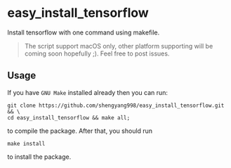 # easy_install_tensorflow
Install tensorflow with one command using makefile.

> The script support macOS only, other platform supporting will be coming soon hopefully ;). Feel free to post issues. 

## Usage
If you have `GNU Make` installed already then you can run:
```shell
git clone https://github.com/shengyang998/easy_install_tensorflow.git && \
cd easy_install_tensorflow && make all; 
```
to compile the package.
After that, you should run 
```shell
make install
```
to install the package.
